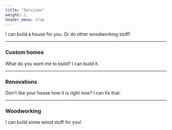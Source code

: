 ```yaml
---
title: "Services"
weight: 2
header_menu: true
---
```


I can build a house for you. Or do other woodworking stuff!

---

### Custom homes

What do you want me to build? I can build it.

---

### Renovations

Don't like your house how it is right now? I can fix that.

---

### Woodworking

I can build some wood stuff for you!
